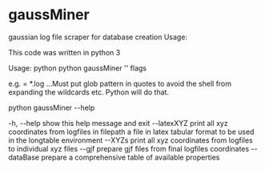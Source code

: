 # gaussMiner
gaussian log file scraper for database creation
Usage:

This code was written in python 3

Usage: python python gaussMiner '<pattern>' flags
 
e.g. <pattern> = *.log  ...Must put glob pattern in quotes to avoid the shell from expanding the wildcards etc.  Python will do that.  

python gaussMiner --help

  -h, --help   show this help message and exit
  --latexXYZ   print all xyz coordinates from logfiles in filepath a file in
               latex tabular format to be used in the longtable environment
  --XYZs       print all xyz coordinates from logfiles to individual xyz files
  --gjf        prepare gjf files from final logfiles coordinates
  --dataBase   prepare a comprehensive table of available properties
